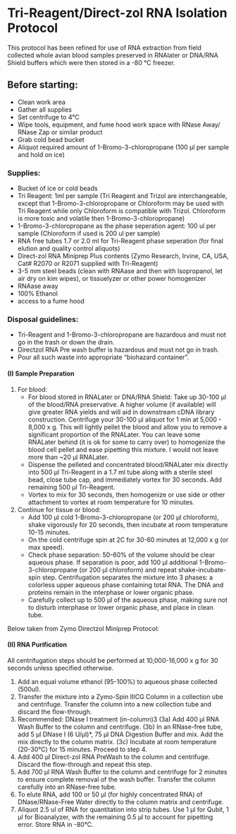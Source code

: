 # Tri-Reagent/Direct-zol RNA Isolation Protocol

This protocol has been refined for use of RNA extraction from field collected whole avian blood samples preserved in RNAlater or DNA/RNA Shield buffers which were then stored in a -80 °C freezer. 

## Before starting:
- Clean work area
- Gather all supplies
- Set centrifuge to 4°C 
- Wipe tools, equipment, and fume hood work space with RNase Away/ RNase Zap or similar product
- Grab cold bead bucket
- Aliquot required amount of 1-Bromo-3-chloropropane (100 μl per sample and hold on ice)
 
### Supplies: 
- Bucket of ice or cold beads
- Tri Reagent: 1ml per sample (Tri Reagent and Trizol are interchangeable, except that 1-Bromo-3-chloropropane or Chloroform may be used with Tri Reagent while only Chloroform is compatible with Trizol. Chloroform is more toxic and volatile then 1-Bromo-3-chloropropane)
- 1-Bromo-3-chloropropane as the phase seperation agent: 100 ul per sample (Chloroform if used is 200 ul per sample)
- RNA free tubes 1.7 or 2.0 ml for Tri-Reagent phase seperation (for final elution and quality control aliquots)
- Direct-zol RNA Miniprep Plus contents (Zymo Research, Irvine, CA, USA, Cat# R2070 or R2071 supplied with Tri-Reagent)
- 3-5 mm steel beads (clean with RNAase and then with Isopropanol, let air dry on kim wipes), or tissuelyzer or other power homogenizer
- RNAase away
- 100% Ethanol
- access to a fume hood

### Disposal guidelines:
- Tri-Reagent and 1-Bromo-3-chloropropane are hazardous and must not go in the trash or down the drain. 
- Directzol RNA Pre wash buffer is hazardous and must not go in trash. 
- Pour all such waste into appropriate “biohazard container”.

#### (I) Sample Preparation
1. For blood:
	- For blood stored in RNALater or DNA/RNA Shield: Take up 30-100 μl of the blood/RNA preservative. A higher volume (if available) will give greater RNA yields and will aid in downstream cDNA library construction. Centrifuge your 30-100 μl aliquot for 1 min at 5,000 - 8,000 x g. This will lightly pellet the blood and allow you to remove a significant proportion of the RNALater. You can leave some RNALater behind (it is ok for some to carry over) to homogenize the blood cell pellet and ease pipetting this mixture. I would not leave more than ~20 μl RNALater.
	- Dispense the pelleted and concentrated blood/RNALater mix directly into 500 μl Tri-Reagent in a 1.7 ml tube along with a sterile steel bead, close tube cap, and immediately vortex for 30 seconds. Add remaining 500 μl Tri-Reagent.
	- Vortex to mix for 30 seconds, then homogenize or use side or other attachment to vortex at room temperature for 10 minutes.
2. Continue for tissue or blood:
	- Add 100 μl cold 1-Bromo-3-chloropropane (or 200 μl chloroform), shake vigorously for 20 seconds, then incubate at room temperature 10-15 minutes. 
	- On the cold centrifuge spin at 2C for 30-60 minutes at 12,000 x g (or max speed).
	- Check phase separation: 50-60% of the volume should be clear aqueous phase. If separation is poor, add 100 μl additional 1-Bromo-3-chloropropane (or 200 μl chloroform) and repeat shake-incubate-spin step. Centrifugation separates the mixture into 3 phases:  a colorless upper aqueous phase containing total RNA. The DNA and proteins remain in the interphase or lower organic phase.
	- Carefully collect up to 500 μl of the aqueous phase, making sure not to disturb interphase or lower organic phase, and place in clean tube. 

Below taken from Zymo Directzol Miniprep Protocol: 
#### (II) RNA Purification
All centrifugation steps should be performed at 10,000-16,000 x g for 30 seconds unless specified otherwise.  
1. Add an equal volume ethanol (95-100%) to aqueous phase collected (500ul). 
2. Transfer the mixture into a Zymo-Spin IIICG Column in a collection ube and centrifuge. Transfer the column into a new collection tube and discard the flow-through. 
3. Recommended: DNase I treatment (in-column)3 
	(3a)  Add 400 μl RNA Wash Buffer to the column and centrifuge. 
	(3b)  In an RNase-free tube, add 5 μl DNase I (6 U/μl)*, 75 μl DNA Digestion Buffer and mix. Add the mix 
		directly to the column matrix. 
	(3c)  Incubate at room temperature (20-30°C) for 15 minutes. Proceed to step 4. 
4. Add 400 μl Direct-zol RNA PreWash to the column and centrifuge. Discard the flow-through and repeat this step. 
5. Add 700 μl RNA Wash Buffer to the column and centrifuge for 2 minutes to ensure complete removal of the wash buffer. Transfer the column carefully into an RNase-free tube. 
6. To elute RNA, add 100 or 50 μl (for highly concentrated RNA) of DNase/RNase-Free Water directly to the column matrix and centrifuge.
7. Aliquot 2.5 ul of RNA for quantitation into strip tubes. Use 1 μl for Qubit, 1 μl for Bioanalyzer, with the remaining 0.5 μl to account for pipetting error. Store RNA in -80°C. 
